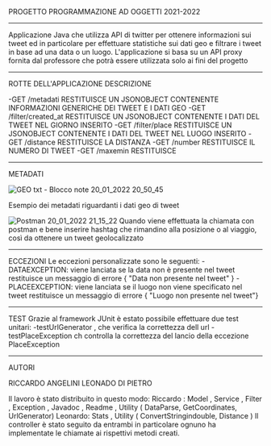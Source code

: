 PROGETTO PROGRAMMAZIONE AD OGGETTI 2021-2022


____________________________________________
Applicazione Java che utilizza API di twitter per ottenere informazioni sui tweet ed in particolare per effettuare statistiche sui dati geo e filtrare i tweet in base ad una data o un luogo.
L'applicazione si basa su un API proxy fornita dal professore che potrà essere utilizzata solo ai fini del progetto
____________________________________________
ROTTE DELL'APPLICAZIONE         DESCRIZIONE

-GET /metadati                  RESTITUISCE UN JSONOBJECT CONTENENTE INFORMAZIONI GENERICHE DEI TWEET E I DATI GEO
-GET /filter/created_at         RESTITUISCE UN JSONOBJECT CONTENENTE I DATI DEL TWEET NEL GIORNO INSERITO
-GET /filter/place              RESTITUISCE UN JSONOBJECT CONTENENTE I DATI DEL TWEET NEL LUOGO INSERITO 
-GET /distance                  RESTITUISCE LA DISTANZA 
-GET /number                    RESTITUISCE IL NUMERO DI TWEET
-GET /maxemin                   RESTITUISCE
____________________________________________

METADATI

![GEO txt - Blocco note 20_01_2022 20_50_45](https://user-images.githubusercontent.com/95302843/150414125-ff6d613d-3b85-442e-afa5-8e07131a319d.png)

Esempio dei metadati riguardanti i dati geo di tweet

![Postman 20_01_2022 21_15_22](https://user-images.githubusercontent.com/95302843/150415551-de30c83b-100b-49fd-a5f3-f5de0634b845.png)
Quando viene effettuata la chiamata con postman e bene inserire hashtag che rimandino alla posizione o al viaggio, così da ottenere un tweet geolocalizzato
____________________________________________
ECCEZIONI
Le eccezioni personalizzate sono le seguenti: 
-DATAEXCEPTION: viene lanciata se la data non è presente nel tweet
                restituisce un messaggio di errore { "Data non presente nel tweet" }
-PLACEEXCEPTION: viene lanciata se il luogo non viene specificato nel tweet 
                 restituisce un messaggio di errore { "Luogo non presente nel tweet"}
_____________________________________________
TEST
Grazie al framework JUnit è estato possibile effettuare due test unitari: 
-testUrlGenerator , che verifica la correttezza dell url
-testPlaceException ch controlla la correttezza del lancio della eccezione PlaceException
_____________________________________________
AUTORI

RICCARDO ANGELINI
LEONADO DI PIETRO 

Il lavoro è stato distribuito in questo modo: 
Riccardo : Model , Service , Filter , Exception , Javadoc , Readme , Utility ( DataParse, GetCoordinates, UrlGenerator)
Leonardo: Stats , Utility ( ConvertStringindouble, Distance )
Il controller è stato seguito da entrambi in particolare ognuno ha implementate le chiamate ai rispettivi metodi creati.



